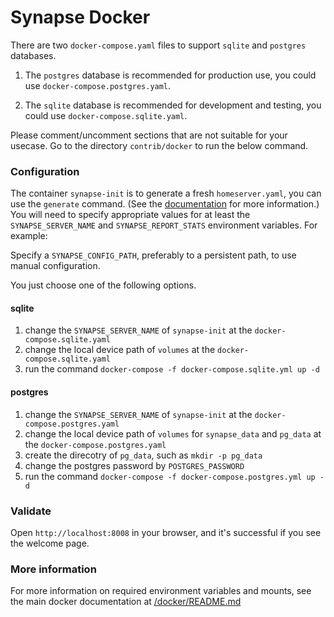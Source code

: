 
# Synapse Docker

There are two `docker-compose.yaml` files to support `sqlite` and `postgres` databases.

1. The `postgres` database is recommended for production use, you could use `docker-compose.postgres.yaml`.

2. The `sqlite` database is recommended for development and testing, you could use `docker-compose.sqlite.yaml`.

Please comment/uncomment sections that are not suitable for your usecase.
Go to the directory `contrib/docker` to run the below command.

### Configuration

The container `synapse-init` is to generate a fresh `homeserver.yaml`, you can use the `generate` command.
(See the [documentation](../../docker/README.md#generating-a-configuration-file)
for more information.) You will need to specify appropriate values for at least the
`SYNAPSE_SERVER_NAME` and `SYNAPSE_REPORT_STATS` environment variables. For example:

Specify a ``SYNAPSE_CONFIG_PATH``, preferably to a persistent path,
to use manual configuration.

You just choose one of the following options.

#### sqlite

1. change the `SYNAPSE_SERVER_NAME` of `synapse-init` at the `docker-compose.sqlite.yaml`
2. change the local device path of `volumes` at the `docker-compose.sqlite.yaml`
3. run the command `docker-compose -f docker-compose.sqlite.yml up -d`

#### postgres

1. change the `SYNAPSE_SERVER_NAME` of `synapse-init` at the `docker-compose.postgres.yaml`
2. change the local device path of `volumes` for `synapse_data` and `pg_data` at the `docker-compose.postgres.yaml`
3. create the direcotry of `pg_data`, such as `mkdir -p pg_data`
3. change the postgres password by `POSTGRES_PASSWORD`
3. run the command `docker-compose -f docker-compose.postgres.yml up -d`

### Validate

Open `http://localhost:8008` in your browser, and it's successful if you see the welcome page.

### More information

For more information on required environment variables and mounts, see the main docker documentation at [/docker/README.md](../../docker/README.md)
